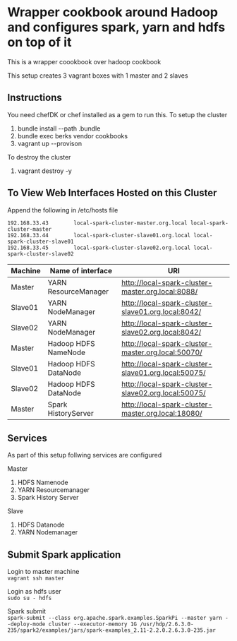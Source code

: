 # Wrapper cookbook around Hadoop and configures spark, yarn and hdfs on top of it
This is a wrapper coookbook over hadoop cookbook

This setup creates 3 vagrant boxes with 1 master and 2 slaves

## Instructions
You need chefDK or chef installed as a gem to run this.
To setup the cluster
  1. bundle install --path .bundle
  2. bundle exec berks vendor cookbooks
  3. vagrant up --provison

To destroy the cluster
  1. vagrant destroy -y

## To View Web Interfaces Hosted on this Cluster

Append the following in /etc/hosts file
```
192.168.33.43        local-spark-cluster-master.org.local local-spark-cluster-master
192.168.33.44        local-spark-cluster-slave01.org.local local-spark-cluster-slave01
192.168.33.45        local-spark-cluster-slave02.org.local local-spark-cluster-slave02
```
|Machine|Name of interface|URI|
|-------|-----------------|---|
|Master|YARN ResourceManager|	http://local-spark-cluster-master.org.local:8088/|
|Slave01|YARN NodeManager|	http://local-spark-cluster-slave01.org.local:8042/|
|Slave02|YARN NodeManager|	http://local-spark-cluster-slave02.org.local:8042/|
|Master|Hadoop HDFS NameNode|	http://local-spark-cluster-master.org.local:50070/|
|Slave01|Hadoop HDFS DataNode|	http://local-spark-cluster-slave01.org.local:50075/|
|Slave02|Hadoop HDFS DataNode|	http://local-spark-cluster-slave02.org.local:50075/|
|Master|Spark HistoryServer|	http://local-spark-cluster-master.org.local:18080/|


## Services
 As part of this setup follwing services are configured 

Master
  1. HDFS Namenode
  1. YARN Resourcemanager
  1. Spark History Server

Slave
  1. HDFS Datanode
  1. YARN Nodemanager
  
## Submit Spark application
Login to master machine  
  ```vagrant ssh master```
  
Login as hdfs user  
  ```sudo su - hdfs```  
  
Spark submit  
  ```spark-submit --class org.apache.spark.examples.SparkPi --master yarn --deploy-mode cluster --executor-memory 1G /usr/hdp/2.6.3.0-235/spark2/examples/jars/spark-examples_2.11-2.2.0.2.6.3.0-235.jar```
